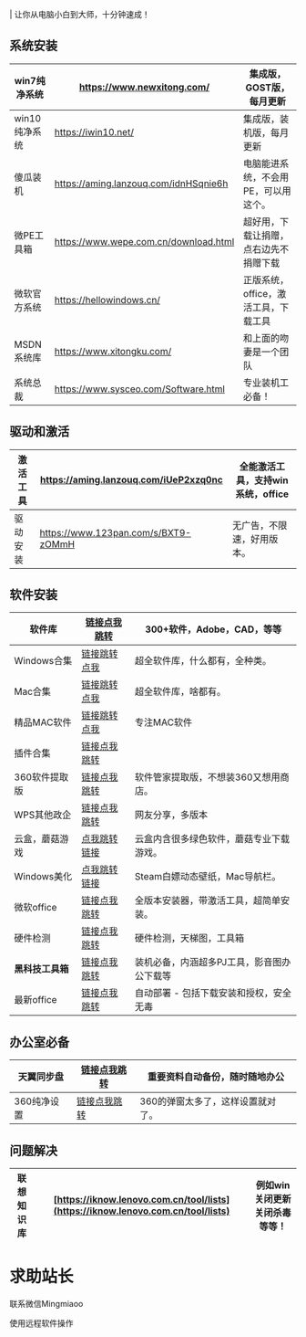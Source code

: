 | 让你从电脑小白到大师，十分钟速成！

## **系统安装**

| win7纯净系统  | [https://www.newxitong.com/ ](https://www.newxitong.com/)    | 集成版，GOST版，每月更新               |
| ------------- | ------------------------------------------------------------ | -------------------------------------- |
| win10纯净系统 | [https://iwin10.net/ ](https://iwin10.net/)                  | 集成版，装机版，每月更新               |
| 傻瓜装机      | [https://aming.lanzouq.com/idnHSqnie6h ](https://aming.lanzouq.com/idnHSqnie6h) | 电脑能进系统，不会用PE，可以用这个。   |
| 微PE工具箱    | [https://www.wepe.com.cn/download.html ](https://www.wepe.com.cn/download.html) | 超好用，下载让捐赠，点右边先不捐赠下载 |
| 微软官方系统  | [https://hellowindows.cn/ ](https://hellowindows.cn/)        | 正版系统，office，激活工具，下载工具   |
| MSDN系统库    | [https://www.xitongku.com/ ](https://www.xitongku.com/)      | 和上面的吻妻是一个团队                 |
| 系统总裁      | [https://www.sysceo.com/Software.html ](https://www.sysceo.com/Software.html) | 专业装机工必备！                       |

## 驱动和激活

| 激活工具 | [https://aming.lanzouq.com/iUeP2xzq0nc ](https://aming.lanzouq.com/iUeP2xzq0nc) | 全能激活工具，支持win系统，office |
| -------- | ------------------------------------------------------------ | --------------------------------- |
| 驱动安装 | [https://www.123pan.com/s/BXT9-zOMmH ](https://www.123pan.com/s/BXT9-zOMmH) | 无广告，不限速，好用版本。        |

## **软件安装**

| 软件库           | [链接点我跳转](https://www.ruancang.net/)                    | 300+软件，Adobe，CAD，等等                 |
| ---------------- | ------------------------------------------------------------ | ------------------------------------------ |
| Windows合集      | [链接跳转点我](https://mp.weixin.qq.com/s/vvTSg_WZ8LkfVYDA7aydxQ) | 超全软件库，什么都有，全种类。             |
| Mac合集          | [链接跳转点我](https://mp.weixin.qq.com/s/ZJ1zbhY2SN8uxL3TfqKJHw) | 超全软件库，啥都有。                       |
| 精品MAC软件      | [链接跳转点我](https://macapp.org.cn/app/)                   | 专注MAC软件                                |
| 插件合集         | [链接点我跳转](https://mp.weixin.qq.com/s/9DMIgNESpS_qji9AIfHgBQ) |                                            |
| 360软件提取版    | [链接点我跳转](https://aming.lanzouq.com/ib26zhg)            | 软件管家提取版，不想装360又想用商店。      |
| WPS其他政企      | [链接点我跳转](https://wp.haoruan.cc/%E9%98%BF%E9%87%8C%E4%BA%91%E7%9B%98/%E6%94%B6%E8%97%8F%E7%9A%84%E5%B7%A5%E5%85%B7%E8%BD%AF%E4%BB%B6/%E8%A3%85%E6%9C%BA%E5%BF%85%E5%A4%87) | 网友分享，多版本                           |
| 云盒，蘑菇游戏   | [点我跳转链接](https://aming.lanzouq.com/iDWjL00kv4gh)       | 云盒内含很多绿色软件，蘑菇专业下载游戏。   |
| Windows美化      | [点我跳转链接](https://mp.weixin.qq.com/s?__biz=MzkzMzMyMDI5Mg==&mid=2247484173&idx=1&sn=eddecba1466883d648e014bff6466062&chksm=c24f0006f53889104879021255d25683ccd85192b93d4e27cc377515fe22b009bfb3e76807fd#rd) | Steam白嫖动态壁纸，Mac导航栏。             |
| 微软office       | [链接点我跳转](https://aming.lanzouq.com/iz2Ou03cguwj)       | 全版本安装器，带激活工具，超简单安装。     |
| 硬件检测         | [链接点我跳转](https://ldtstore.com.cn/ldtools/)             | 硬件检测，天梯图，工具箱                   |
| **黑科技工具箱** | [链接点我跳转](https://aming.lanzouv.com/iPeCX0e0gnwb)       | 装机必备，内涵超多PJ工具，影音图办公下载等 |
| 最新office       | [链接点我跳转](https://aming.lanzouv.com/ioooQ0fdi3kf)       | 自动部署 - 包括下载安装和授权，安全无毒    |

## 办公室必备

| 天翼同步盘  | [链接点我跳转](https://mp.weixin.qq.com/s?__biz=MzkzMzMyMDI5Mg==&mid=2247484021&idx=1&sn=d5e32c0b483ce04ae860cc4194e1af40&chksm=c24f017ef538886853fed56f2b751038765ea2413acae2629882c9c379487d28db8184ccbd73#rd) | 重要资料自动备份，随时随地办公    |
| ----------- | ------------------------------------------------------------ | --------------------------------- |
| 360纯净设置 | [链接点我跳转](https://i0.hdslb.com/bfs/album/d916d2e0165a1ff17d60ded6b0b40e533efc5881.png) | 360的弹窗太多了，这样设置就对了。 |

## 问题解决

| 联想知识库 | [https://iknow.lenovo.com.cn/tool/lists](https://iknow.lenovo.com.cn/tool/lists) | 例如win关闭更新关闭杀毒等等！ |
| ---------- | ------------------------------------------------------------ | ----------------------------- |



# 求助站长

联系微信Mingmiaoo

使用远程软件操作

